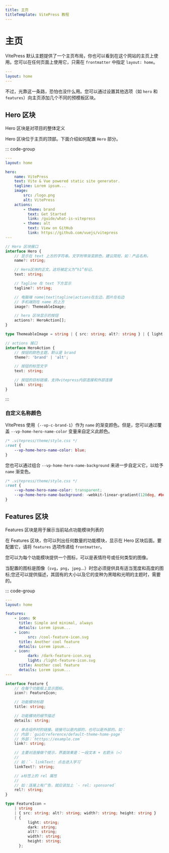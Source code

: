 ```yaml
---
title: 主页
titleTemplate: VitePress 教程
---
```


# 主页

VitePress 默认主题提供了一个主页布局，你也可以看到在这个网站的主页上使用。您可以在任何页面上使用它，只需在 `frontmatter` 中指定 `layout: home`。

```yaml
---
layout: home
---
```

不过，光靠这一条路，恐怕也没什么用。您可以通过设置其他选项（如 `hero` 和 `features`）向主页添加几个不同的预模板区块。

## Hero 区块

Hero 区块是对项目的整体定义

Hero 区块位于主页的顶部。下面介绍如何配置 `Hero` 部分。

::: code-group

```yaml [案例]
---
layout: home

hero:
    name: VitePress
    text: Vite & Vue powered static site generator.
    tagline: Lorem ipsum...
    image:
        src: /logo.png
        alt: VitePress
    actions:
        - theme: brand
          text: Get Started
          link: /guide/what-is-vitepress
        - theme: alt
          text: View on GitHub
          link: https://github.com/vuejs/vitepress
---
```

```ts [结构]
// Hero 区块接口
interface Hero {
    // 显示在 text 上方的字符串。文字附带渐变颜色，建议简短，如：产品名称。
    name?: string;

    // Hero区块的正文。这将被定义为“h1”标记。
    text: string;

    // Tagline 在 text 下方显示
    tagline?: string;

    // 电脑端 name|text|tagline|actions在左边，图片在右边
    // 手机端则在 name 的上方
    image?: ThemeableImage;

    // hero 区块显示的按钮
    actions?: HeroAction[];
}

type ThemeableImage = string | { src: string; alt?: string } | { light: string; dark: string; alt?: string };

// actions 接口
interface HeroAction {
    // 按钮的颜色主题，默认是 brand
    theme?: 'brand' | 'alt';

    // 按钮的标签文字
    text: string;

    // 按钮的目标链接，支持vitepress内部连接和外部连接
    link: string;
}
```

:::

### 自定义名称颜色

VitePress 使用（`--vp-c-brand-1`）作为 `name` 的渐变颜色。但是，您可以通过覆盖 `--vp-home-hero-name-color` 变量来自定义此颜色。

```css
/* .vitepress/theme/style.css */
:root {
    --vp-home-hero-name-color: blue;
}
```

您也可以通过组合 `--vp-home-hero-name-background` 来进一步自定义它，以给予 `name` 渐变色。

```css
/* .vitepress/theme/style.css */
:root {
    --vp-home-hero-name-color: transparent;
    --vp-home-hero-name-background: -webkit-linear-gradient(120deg, #bd34fe, #41d1ff);
}
```

## Features 区块

Features 区块是用于展示当前站点功能模块列表的

在 Features 区块，你可以列出任何数量的功能模块，显示在 Hero 区块后面。要配置它，请将 `features` 选项传递给 `frontmatter`。

您可以为每个功能模块提供一个图标，可以是表情符号或任何类型的图像。

当配置的图标是图像（`svg`，`png`，`jpeg`...）时您必须提供具有适当宽度和高度的图标;您还可以提供描述，其固有的大小以及它的变种为黑暗和光明的主题时，需要的。

::: code-group

```yaml [案例]
---
layout: home

features:
    - icon: 🛠️
      title: Simple and minimal, always
      details: Lorem ipsum...
    - icon:
          src: /cool-feature-icon.svg
      title: Another cool feature
      details: Lorem ipsum...
    - icon:
          dark: /dark-feature-icon.svg
          light: /light-feature-icon.svg
      title: Another cool feature
      details: Lorem ipsum...
---
```

```ts [结构]
interface Feature {
    // 在每个功能框上显示图标。
    icon?: FeatureIcon;

    // 功能模块标题
    title: string;

    // 功能模块的细节描述
    details: string;

    // 单击组件时的链接。链接可以是内部的，也可以是外部的。如：
    // 内部：`guid/reference/default-theme-home-page`
    // 外部：`htttps://example.com`
    link?: string;

    // 主要对连接做个提示，界面效果是：一段文本 + 右箭头（→）
    //
    // 如：`- linkText: 点击进入学习`
    linkText?: string;

    // a标签上的 rel 属性
    //
    // 如：连接上有广告，就应该加上 `- rel: sponsored`
    rel?: string;
}

type FeatureIcon =
    | string
    | { src: string; alt?: string; width?: string; height: string }
    | {
          light: string;
          dark: string;
          alt?: string;
          width?: string;
          height: string;
      };
```
